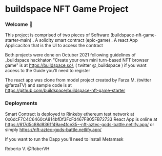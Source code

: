 # buildspace NFT Game Project

### **Welcome 👋**
This project is comprised of two pieces of Software (buildspace-nft-game-starter-main)
 . A solidity smart  contract (epic-game)
 . A react App Applicaciton that is the UI to access the contract

Both projects were done on Octuber 2021 following guidelines of _buildspace hackhaton 
"Create your own mini turn-based NFT browser game" is at https://buildspace.so/, ( twitter @_buildspace )
if you want access to the Guide you'll need to register

The react app was clone from model project created by Farza M. (twitter @farzaTV) and sample code is at  
https://github.com/buildspace/buildspace-nft-game-starter


### Deployments
Smart Contract is deployed to Rinkeby ethereum test network at 0x6dcF7C4C6460cA814bfDf3FcFd467F805FB72733
React App is online at https://617d5c88d8361f49ae4fce35--nft-aztec-gods-battle.netlify.app/  or simply https://nft-aztec-gods-battle.netlify.app/

If you want to run the Dapp you'll need to install Metamask

Roberto V. @RoberVH
